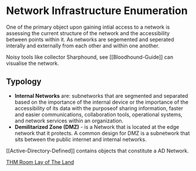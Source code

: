 # Network Infrastructure Enumeration

One of the primary object upon gaining intial access to a network is assessing the current structure of the network and the accessibility between points within it. As networks are segemented and seperated interally and externally from each other and within one another.

Noisy tools like collector Sharphound, see [[Bloodhound-Guide]] can visualise the network.


## Typology

- **Internal Networks** are: subnetworks that are segmented and separated based on the importance of the internal device or the importance of the accessibility of its data with the purposeof sharing information, faster and easier communications, collaboration tools, operational systems, and network services within an organization.
- **Demilitarized Zone (DMZ)** - is a Network that is located at the edge network that it protects. A common design for DMZ is a subnetwork that sits between the public internet and internal networks.

[[Active-Directory-Defined]] contains objects that constitute a AD Network.



[THM Room Lay of The Land](https://tryhackme.com/room/thelayoftheland)